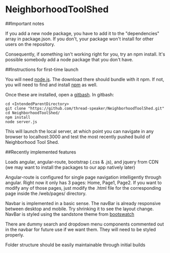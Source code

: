 # NeighborhoodToolShed

##Important notes

If you add a new node package, you have to add it to the "dependencies" array in package.json. If you don't, your package won't install for other users on the repository.

Consequently, if something isn't working right for you, try an npm install. It's possible somebody add a node package that you don't have.

##Instructions for first-time launch

You will need <a href="https://nodejs.org/en/">node.js</a>. The download there should bundle with it npm. If not, you will need to find and install <a href="https://www.npmjs.com/">npm</a> as well.

Once these are installed, open a <a href="http://www.git-scm.com/downloads">gitbash</a>. In gitbash:

```
cd <IntendedParentDirectory>
git clone "https://github.com/thread-speaker/NeighborhoodToolShed.git"
cd NeighborhoodToolShed/
npm install
node server.js
```

This will launch the local server, at which point you can navigate in any browser to localhost:3000 and test the most recently pushed build of Neighborhood Tool Shed.

##Recently implemented features

Loads angular, angular-route, bootstrap (.css & .js), and jquery from CDN (we may want to install the packages to our app natively later)

Angular-route is configured for single page navigation intelligently through angular. Right now it only has 3 pages: Home, Page1, Page2. If you want to modify any of those pages, just modify the .html file for the corresponding page inside the /web/pages/ directory.

Navbar is implemented in a basic sense. The navBar is already responsive between desktop and mobile. Try shrinking it to see the layout change. NavBar is styled using the sandstone theme from <a href="http://bootswatch.com/">bootswatch</a>

There are dummy search and dropdown menu components commented out in the navbar for future use if we want them. They will need to be styled properly.

Folder structure should be easily maintainable through initial builds


